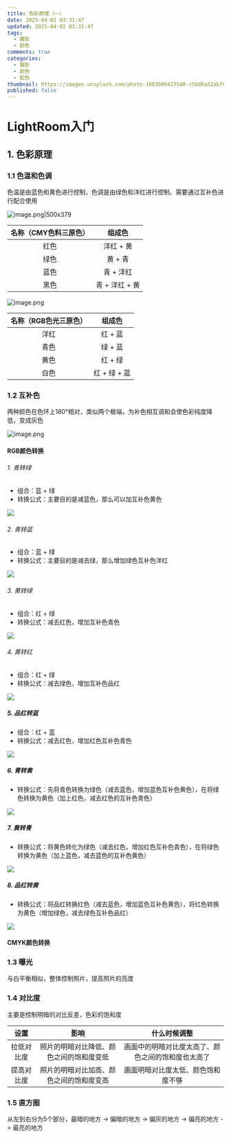 ```yaml
---
title: 色彩原理（一）
date: 2025-04-02 03:31:47
updated: 2025-04-02 03:31:47
tags:
  - 摄影
  - 颜色
comments: true
categories:
  - 摄影
  - 颜色
  - 配色
thumbnail: https://images.unsplash.com/photo-1683009427540-c5bd6a32abf6?crop=entropy&cs=srgb&fm=jpg&ixid=M3w2NDU1OTF8MHwxfHJhbmRvbXx8fHx8fHx8fDE3NDM1NzkxMDd8&ixlib=rb-4.0.3&q=85&w=1920&h=1080
published: false
---
```

# LightRoom入门

## 1. 色彩原理

### 1.1 色温和色调
色温是由蓝色和黄色进行控制，色调是由绿色和洋红进行控制。需要通过互补色进行配合使用

![image.png|500x379](https://cdn.jsdelivr.net/gh/hackerHiJu/note-picture@main/note-picture/20250409204050988.png)

| 名称（CMY色料三原色） |    组成色     |
| :----------: | :--------: |
|      红色      |   洋红 + 黄   |
|      绿色      |   黄 + 青    |
|      蓝色      |   青 + 洋红   |
|      黑色      | 青 + 洋红 + 黄 |


![image.png](https://cdn.jsdelivr.net/gh/hackerHiJu/note-picture@main/note-picture/20250409204003407.png)

| 名称（RGB色光三原色） |    组成色    |
| :----------: | :-------: |
|      洋红      |   红 + 蓝   |
|      青色      |   绿 + 蓝   |
|      黄色      |   红 + 绿   |
|      白色      | 红 + 绿 + 蓝 |



### 1.2 互补色
两种颜色在色环上180°相对，类似两个极端，为补色相互调和会使色彩纯度降低，变成灰色

![image.png](https://cdn.jsdelivr.net/gh/hackerHiJu/note-picture@main/note-picture/20250409204857612.png)


#### RGB颜色转换

###### 1. 青转绿
- 组合：蓝 + 绿
- 转换公式：主要目的是减蓝色，那么可以加互补色黄色

![](./images/色彩原理（一）-1744206718189.png)

###### 2. 青转蓝
- 组合：蓝 + 绿
- 转换公式：主要目的是减去绿，那么增加绿色互补色洋红

![](./images/色彩原理（一）-1744206870928.png)
###### 3. 黄转绿
- 组合：红 + 绿
- 转换公式：减去红色，增加互补色青色

![](./images/色彩原理（一）-1744206968124.png)

###### 4. 黄转红
- 组合：红 + 绿
- 转换公式：减去绿色，增加互补色品红

![](./images/色彩原理（一）-1744207093472.png)

##### 5. 品红转蓝
- 组合：红 + 蓝
- 转换公式：减去红色，增加红色互补色青色

![](./images/色彩原理（一）-1744207185402.png)

##### 6. 青转黄
- 转换公式：先将青色转换为绿色（减去蓝色，增加蓝色互补色黄色），在将绿色转换为黄色（加上红色，减去红色的互补色青色）


![](./images/色彩原理（一）-1744207882603.png)

##### 7. 黄转青
- 转换公式：将黄色转化为绿色（减去红色，增加红色互补色青色），在将绿色转换为黄色（加上蓝色，减去蓝色的互补色黄色）


![](./images/色彩原理（一）-1744208186535.png)

##### 8. 品红转黄
- 转换公式：将品红转换红色（减去蓝色，增加蓝色互补色黄色），将红色转换为黄色（增加绿色，减去绿色互补色品红）

![](./images/色彩原理（一）-1744208301273.png)

#### CMYK颜色转换



### 1.3 曝光
与白平衡相似，整体控制照片，提高照片的亮度

### 1.4 对比度
主要是控制明暗的对比反差，色彩的饱和度

|  设置   |          影响          |          什么时候调整           |
| :---: | :------------------: | :-----------------------: |
| 拉低对比度 | 照片的明暗对比降低、颜色之间的饱和度变低 | 画面中的明暗对比度太高了、颜色之间的饱和度也太高了 |
| 提高对比度 | 照片的明暗对比加高、颜色之间的饱和度变高 |     画面明暗对比度太低、颜色饱和度不够     |
### 1.5 直方图

从左到右分为5个部分，最暗的地方 -> 偏暗的地方 -> 偏灰的地方 -> 偏亮的地方 -> 最亮的地方

[^1]: 
